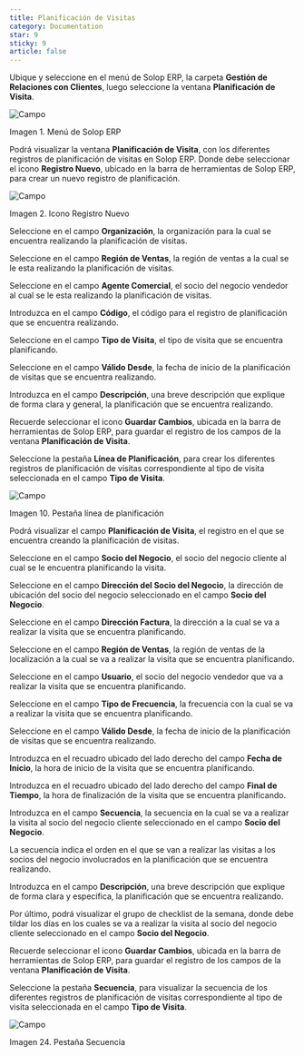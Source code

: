 ```yaml
---
title: Planificación de Visitas
category: Documentation
star: 9
sticky: 9
article: false
---
```


Ubique y seleccione en el menú de Solop ERP, la carpeta **Gestión de Relaciones con Clientes**, luego seleccione la ventana **Planificación de Visita**.

![Campo](/assets/img/docs/customer-management/cum-customer-image1.png)

Imagen 1. Menú de Solop ERP

Podrá visualizar la ventana **Planificación de Visita**, con los diferentes registros de planificación de visitas en Solop ERP. Donde debe seleccionar el icono **Registro Nuevo**, ubicado en la barra de herramientas de Solop ERP, para crear un nuevo registro de planificación.

![Campo](/assets/img/docs/customer-management/cum-customer-image2.png)

Imagen 2. Icono Registro Nuevo

Seleccione en el campo **Organización**, la organización para la cual se encuentra realizando la planificación de visitas.

Seleccione en el campo **Región de Ventas**, la región de ventas a la cual se le esta realizando la planificación de visitas.

Seleccione en el campo **Agente Comercial**, el socio del negocio vendedor al cual se le esta realizando la planificación de visitas.

Introduzca en el campo **Código**, el código para el registro de planificación que se encuentra realizando.

Seleccione en el campo **Tipo de Visita**, el tipo de visita que se encuentra planificando.

Seleccione en el campo **Válido Desde**, la fecha de inicio de la planificación de visitas que se encuentra realizando.

Introduzca en el campo **Descripción**, una breve descripción que explique de forma clara y general, la planificación que se encuentra realizando.

Recuerde seleccionar el icono **Guardar Cambios**, ubicada en la barra de herramientas de Solop ERP, para guardar el registro de los campos de la ventana **Planificación de Visita**.

Seleccione la pestaña **Línea de Planificación**, para crear los diferentes registros de planificación de visitas correspondiente al tipo de visita seleccionada en el campo **Tipo de Visita**.

![Campo](/assets/img/docs/customer-management/cum-customer-image10.png)

Imagen 10. Pestaña línea de planificación

Podrá visualizar el campo **Planificación de Visita**, el registro en el que se encuentra creando la planificación de visitas.

Seleccione en el campo **Socio del Negocio**, el socio del negocio cliente al cual se le encuentra planificando la visita.

Seleccione en el campo **Dirección del Socio del Negocio**, la dirección de ubicación del socio del negocio seleccionado en el campo **Socio del Negocio**.

Seleccione en el campo **Dirección Factura**, la dirección a la cual se va a realizar la visita que se encuentra planificando.

Seleccione en el campo **Región de Ventas**, la región de ventas de la localización a la cual se va a realizar la visita que se encuentra planificando.

Seleccione en el campo **Usuario**, el socio del negocio vendedor que va a realizar la visita que se encuentra planificando.

Seleccione en el campo **Tipo de Frecuencia**, la frecuencia con la cual se va a realizar la visita que se encuentra planificando.

Seleccione en el campo **Válido Desde**, la fecha de inicio de la planificación de visitas que se encuentra realizando.

Introduzca en el recuadro ubicado del lado derecho del campo **Fecha de Inicio**, la hora de inicio de la visita que se encuentra planificando.

Introduzca en el recuadro ubicado del lado derecho del campo **Final de Tiempo**, la hora de finalización de la visita que se encuentra planificando.

Introduzca en el campo **Secuencia**, la secuencia en la cual se va a realizar la visita al socio del negocio cliente seleccionado en el campo **Socio del Negocio**.

La secuencia indica el orden en el que se van a realizar las visitas a los socios del negocio involucrados en la planificación que se encuentra realizando.

Introduzca en el campo **Descripción**, una breve descripción que explique de forma clara y específica, la planificación que se encuentra realizando.

Por último, podrá visualizar el grupo de checklist de la semana, donde debe tildar los días en los cuales se va a realizar la visita al socio del negocio cliente seleccionado en el campo **Socio del Negocio**.

Recuerde seleccionar el icono **Guardar Cambios**, ubicada en la barra de herramientas de Solop ERP, para guardar el registro de los campos de la ventana **Planificación de Visita**.

Seleccione la pestaña **Secuencia**, para visualizar la secuencia de los diferentes registros de planificación de visitas correspondiente al tipo de visita seleccionada en el campo **Tipo de Visita**.

![Campo](/assets/img/docs/customer-management/cum-customer-image24.png)

Imagen 24. Pestaña Secuencia
